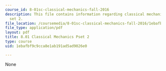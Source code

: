 ```yaml
---
course_id: 8-01sc-classical-mechanics-fall-2016
description: This file contains information regarding classical mechanics problem
  set 2.
file_location: /coursemedia/8-01sc-classical-mechanics-fall-2016/1ebafbf9c9cca8e1ab191ad5ad9026e0_MIT8_01F16_pset2.pdf
file_type: application/pdf
layout: pdf
title: 8.01 Classical Mechanics Pset 2
type: course
uid: 1ebafbf9c9cca8e1ab191ad5ad9026e0

---
```

None